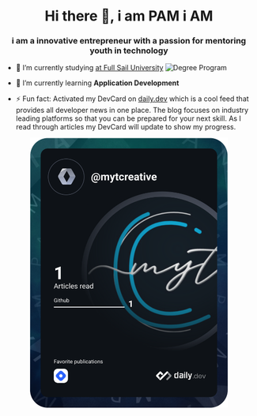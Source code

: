 <h1 align="center">Hi there 👋, i am PAM i AM</h1>
<h3 align="center">i am a innovative entrepreneur with a passion for mentoring youth in technology</h3>

- 🔭 I’m currently studying [at Full Sail University](https://fullsail.edu) ![Degree Program](https://img.shields.io/badge/degree-web%20design%20%26%20development-blue.svg)

- 🌱 I’m currently learning **Application Development**

- ⚡ Fun fact: Activated my DevCard on [daily.dev](https://daily.dev/) which is a cool feed that provides all developer news in one place. The blog focuses on industry leading platforms so that you can be prepared for your next skill. As I read through articles my DevCard will update to show my progress.

<p align="center">
<a href="https://app.daily.dev/mytcreative"><img src="https://github.com/FennellPamela-FS/FennellPamela-FS/blob/main/devcard.svg" width="400" alt="mytcreative's Dev Card"/></a></p>
<!--
### Hi there 👋, i am PAM i AM
**FennellPamela-FS/FennellPamela-FS** is a ✨ _special_ ✨ repository because its `README.md` (this file) appears on your GitHub profile.

Here are some ideas to get you started:

- 🔭 I’m currently working on ...
- 🌱 I’m currently learning ...
- 👯 I’m looking to collaborate on ...
- 🤔 I’m looking for help with ...
- 💬 Ask me about ...
- 📫 How to reach me: ...
- 😄 Pronouns: ...
- ⚡ Fun fact: ...
-->
